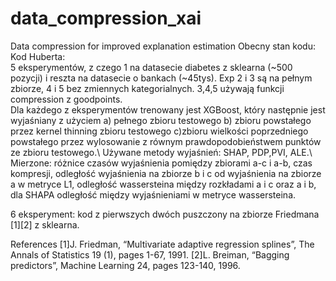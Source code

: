 # data_compression_xai
Data compression for improved explanation estimation
Obecny stan kodu:\
  Kod Huberta:\
  5 eksperymentów, z czego 1 na datasecie diabetes z sklearna (~500 pozycji) i reszta na datasecie o bankach (~45tys). Exp 2 i 3 są na pełnym zbiorze, 4 i 5 bez zmiennych kategorialnych. 3,4,5 używają funkcji compression z goodpoints.\
  Dla każdego z eksperymentów trenowany jest XGBoost, który następnie jest wyjaśniany z użyciem a) pełnego zbioru testowego b) zbioru powstałego przez kernel thinning zbioru testowego c)zbioru wielkości poprzedniego powstałego przez wylosowanie z równym prawdopodobieństwem punktów ze zbioru testowego.\\
  Używane metody wyjaśnień: SHAP, PDP,PVI, ALE.\\
  Mierzone: różnice czasów wyjaśnienia pomiędzy zbiorami a-c i a-b, czas kompresji, odległość wyjaśnienia na zbiorze b i c od wyjaśnienia na zbiorze a w metryce L1, odległość wassersteina między rozkładami a i c oraz a i b, dla SHAPA odległość między wyjaśnieniami w metryce wassersteina.
  
  6 eksperyment: kod z pierwszych dwóch puszczony na zbiorze Friedmana [1][2] z sklearna.
  
  
  References
[1]J. Friedman, “Multivariate adaptive regression splines”, The Annals of Statistics 19 (1), pages 1-67, 1991.
[2]L. Breiman, “Bagging predictors”, Machine Learning 24, pages 123-140, 1996.
